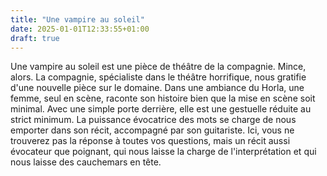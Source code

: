 ```yaml
---
title: "Une vampire au soleil"
date: 2025-01-01T12:33:55+01:00
draft: true
---
```


Une vampire au soleil est une pièce de théâtre de la compagnie. Mince, alors. La compagnie, spécialiste dans le théâtre horrifique, nous gratifie d'une nouvelle pièce sur le domaine. Dans une ambiance du Horla, une femme, seul en scène, raconte son histoire bien que la mise en scène soit minimal. Avec une simple porte derrière, elle est une gestuelle réduite au strict minimum. La puissance évocatrice des mots se charge de nous emporter dans son récit, accompagné par son guitariste. Ici, vous ne trouverez pas la réponse à toutes vos questions, mais un récit aussi évocateur que poignant, qui nous laisse la charge de l'interprétation et qui nous laisse des cauchemars en tête.
